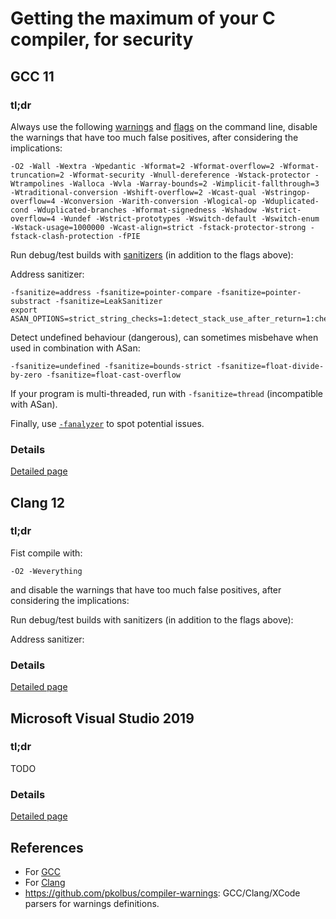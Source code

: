 # Getting the maximum of your C compiler, for security

## GCC 11

### tl;dr

Always use the following [warnings](./gcc_compilation.md#warnings) and [flags](./gcc_compilation.md#compilation-flags) on the command line, disable the warnings that have too much false positives, after considering the implications:
```
-O2 -Wall -Wextra -Wpedantic -Wformat=2 -Wformat-overflow=2 -Wformat-truncation=2 -Wformat-security -Wnull-dereference -Wstack-protector -Wtrampolines -Walloca -Wvla -Warray-bounds=2 -Wimplicit-fallthrough=3 -Wtraditional-conversion -Wshift-overflow=2 -Wcast-qual -Wstringop-overflow=4 -Wconversion -Warith-conversion -Wlogical-op -Wduplicated-cond -Wduplicated-branches -Wformat-signedness -Wshadow -Wstrict-overflow=4 -Wundef -Wstrict-prototypes -Wswitch-default -Wswitch-enum -Wstack-usage=1000000 -Wcast-align=strict -fstack-protector-strong -fstack-clash-protection -fPIE
```

Run debug/test builds with [sanitizers](./gcc_compilation.md#runtime-sanitizers) (in addition to the flags above):

Address sanitizer:
```
-fsanitize=address -fsanitize=pointer-compare -fsanitize=pointer-substract -fsanitize=LeakSanitizer
export ASAN_OPTIONS=strict_string_checks=1:detect_stack_use_after_return=1:check_initialization_order=1:strict_init_order=1:detect_invalid_pointer_pairs=2
```

Detect undefined behaviour (dangerous), can sometimes misbehave when used in combination with ASan:
```
-fsanitize=undefined -fsanitize=bounds-strict -fsanitize=float-divide-by-zero -fsanitize=float-cast-overflow
```

If your program is multi-threaded, run with `-fsanitize=thread` (incompatible with ASan).

Finally, use [`-fanalyzer`](./gcc_compilation.md#code-analysis) to spot potential issues.

### Details

[Detailed page](./gcc_compilation.md)


## Clang 12

### tl;dr

Fist compile with:

```
-O2 -Weverything
```
and disable the warnings that have too much false positives, after considering the implications:

Run debug/test builds with sanitizers (in addition to the flags above):

Address sanitizer:



### Details

[Detailed page](./clang_compilation.md)

## Microsoft Visual Studio 2019

### tl;dr

TODO

### Details

[Detailed page](./msvc_compilation.md)

## References

* For [GCC](./gcc_compilation.md#references)
* For [Clang](./clang_compilation.md#references)
* <https://github.com/pkolbus/compiler-warnings>: GCC/Clang/XCode parsers for warnings definitions.

